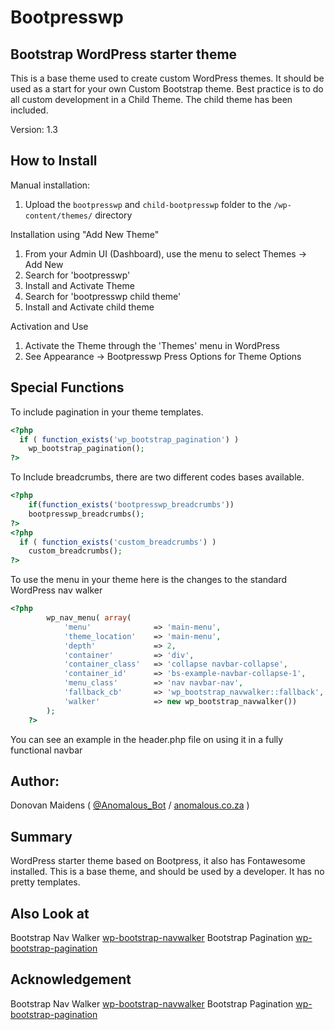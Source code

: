 Bootpresswp
=================

## Bootstrap WordPress starter theme

This is a base theme used to create custom WordPress themes. It should be used as a start for your own Custom Bootstrap theme.
Best practice is to do all custom development in a Child Theme. The child theme has been included.

Version: 1.3

## How to Install

Manual installation:

1. Upload the `bootpresswp` and `child-bootpresswp` folder to the `/wp-content/themes/` directory

Installation using "Add New Theme"

1. From your Admin UI (Dashboard), use the menu to select Themes -> Add New
2. Search for 'bootpresswp'
3. Install and Activate Theme
4. Search for 'bootpresswp child theme'
5. Install and Activate child theme

Activation and Use

1. Activate the Theme through the 'Themes' menu in WordPress
2. See Appearance -> Bootpresswp Press Options for Theme Options

## Special Functions

To include pagination in your theme templates.

```php
<?php
  if ( function_exists('wp_bootstrap_pagination') )
    wp_bootstrap_pagination();
?>
```
To Include breadcrumbs, there are two different codes bases available.
```php
<?php 
    if(function_exists('bootpresswp_breadcrumbs')) 
    bootpresswp_breadcrumbs(); 
?>
<?php
  if ( function_exists('custom_breadcrumbs') )
    custom_breadcrumbs();
?>
```
To use the menu in your theme here is the changes to the standard WordPress nav walker
```php
<?php
        wp_nav_menu( array(
            'menu'              => 'main-menu',
            'theme_location'    => 'main-menu',
            'depth'             => 2,
            'container'         => 'div',
            'container_class'   => 'collapse navbar-collapse',
            'container_id'      => 'bs-example-navbar-collapse-1',
            'menu_class'        => 'nav navbar-nav',
            'fallback_cb'       => 'wp_bootstrap_navwalker::fallback',
            'walker'            => new wp_bootstrap_navwalker())
        );
    ?>    
```
You can see an example in the header.php file on using it in a fully functional navbar

## Author:

Donovan Maidens ( [@Anomalous_Bot](http://twitter.com/Anomalous_Bot) / [anomalous.co.za](http://anomalous.co.za) )

## Summary

WordPress starter theme based on Bootpress, it also has Fontawesome installed.
This is a base theme, and should be used by a developer.
It has no pretty templates.

## Also Look at

Bootstrap Nav Walker [wp-bootstrap-navwalker](https://github.com/twittem/wp-bootstrap-navwalker)
Bootstrap Pagination [wp-bootstrap-pagination](https://github.com/talentedaamer/Bootstrap-wordpress-pagination)


## Acknowledgement

Bootstrap Nav Walker [wp-bootstrap-navwalker](https://github.com/twittem/wp-bootstrap-navwalker)
Bootstrap Pagination [wp-bootstrap-pagination](https://github.com/talentedaamer/Bootstrap-wordpress-pagination)



